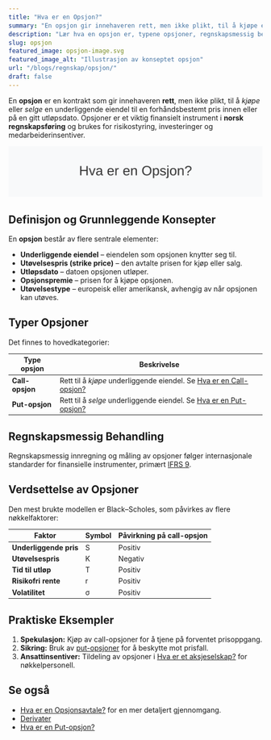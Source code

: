 ```yaml
---
title: "Hva er en Opsjon?"
summary: "En opsjon gir innehaveren rett, men ikke plikt, til å kjøpe eller selge en eiendel til en forhåndsbestemt pris innen en spesifisert tidsperiode. Vesentlig for risikostyring og finansiering."
description: "Lær hva en opsjon er, typene opsjoner, regnskapsmessig behandling, verdsettelse, praktiske eksempler og relevant teori for norsk regnskapsføring."
slug: opsjon
featured_image: opsjon-image.svg
featured_image_alt: "Illustrasjon av konseptet opsjon"
url: "/blogs/regnskap/opsjon/"
draft: false
---
```


En **opsjon** er en kontrakt som gir innehaveren **rett**, men ikke plikt, til å *kjøpe* eller *selge* en underliggende eiendel til en forhåndsbestemt pris innen eller på en gitt utløpsdato. Opsjoner er et viktig finansielt instrument i **norsk regnskapsføring** og brukes for risikostyring, investeringer og medarbeiderinsentiver.

![Illustrasjon av konseptet opsjon](opsjon-image.svg)

## Definisjon og Grunnleggende Konsepter

En **opsjon** består av flere sentrale elementer:

* **Underliggende eiendel** – eiendelen som opsjonen knytter seg til.
* **Utøvelsespris (strike price)** – den avtalte prisen for kjøp eller salg.
* **Utløpsdato** – datoen opsjonen utløper.
* **Opsjonspremie** – prisen for å kjøpe opsjonen.
* **Utøvelsestype** – europeisk eller amerikansk, avhengig av når opsjonen kan utøves.

## Typer Opsjoner

Det finnes to hovedkategorier:

| Type opsjon      | Beskrivelse                                                              |
|------------------|---------------------------------------------------------------------------|
| **Call-opsjon**  | Rett til å *kjøpe* underliggende eiendel. Se [Hva er en Call-opsjon?](/blogs/regnskap/call-opsjon "Hva er en Call-opsjon?") |
| **Put-opsjon**   | Rett til å *selge* underliggende eiendel. Se [Hva er en Put-opsjon?](/blogs/regnskap/put-opsjon "Hva er en Put-opsjon?") |

## Regnskapsmessig Behandling

Regnskapsmessig innregning og måling av opsjoner følger internasjonale standarder for finansielle instrumenter, primært [IFRS 9](/blogs/regnskap/hva-er-ifrs "Hva er IFRS?").

## Verdsettelse av Opsjoner

Den mest brukte modellen er Black–Scholes, som påvirkes av flere nøkkelfaktorer:

| Faktor             | Symbol | Påvirkning på call-opsjon |
|---------------------|--------|---------------------------|
| **Underliggende pris** | S      | Positiv                   |
| **Utøvelsespris**      | K      | Negativ                   |
| **Tid til utløp**      | T      | Positiv                   |
| **Risikofri rente**    | r      | Positiv                   |
| **Volatilitet**        | σ      | Positiv                   |

## Praktiske Eksempler

1. **Spekulasjon:** Kjøp av call-opsjoner for å tjene på forventet prisoppgang.
2. **Sikring:** Bruk av [put-opsjoner](/blogs/regnskap/put-opsjon "Hva er en Put-opsjon?") for å beskytte mot prisfall.
3. **Ansattinsentiver:** Tildeling av opsjoner i [Hva er et aksjeselskap?](/blogs/regnskap/hva-er-et-aksjeselskap "Hva er et Aksjeselskap? Komplett Guide til Selskapsformen") for nøkkelpersonell.

## Se også

* [Hva er en Opsjonsavtale?](/blogs/regnskap/hva-er-opsjonsavtale "Hva er en Opsjonsavtale? Komplett Guide til Opsjoner i Regnskap") for en mer detaljert gjennomgang.
* [Derivater](/blogs/regnskap/derivater "Hva er Derivater? En Guide til Derivater i Regnskap")
* [Hva er en Put-opsjon?](/blogs/regnskap/put-opsjon "Hva er en Put-opsjon? En Guide til salgsopsjoner i Regnskap")
